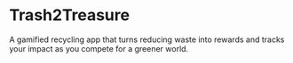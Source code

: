 # Trash2Treasure
A gamified recycling app that turns reducing waste into rewards and tracks your impact as you compete for a greener world.
